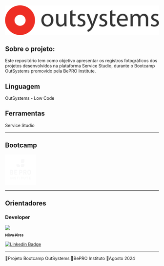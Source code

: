 ![logo](img/logo.png)

## Sobre o projeto:

Este repositório tem como objetivo apresentar os registros fotográficos dos projetos desenvolvidos na plataforma Service Studio, durante o Bootcamp OutSystems promovido pela BePRO Institute.

## Linguagem

OutSystems - Low Code

## Ferramentas

Service Studio

---
## Bootcamp 

<img src="img/bepro_logo.png" width="100px" height="100px"/>

---
## Orientadores
 


### Developer 

[<img src="https://avatars.githubusercontent.com/u/71607298?v=4" width=115><br><sub>**Nilva Pires**</sub>](https://github.com/nilva2020)  
  
[![Linkedin Badge](https://img.shields.io/badge/-LinkedIn-blue?style=flat-square&logo=Linkedin&logoColor=white&link=https://www.linkedin.com/in/nilva-pires/)](https://www.linkedin.com/in/nilva-pires/)

---

<p text-align="center">🔸Projeto Bootcamp OutSystems 🔸BePRO Instituto 🔸Agosto 2024</p>

